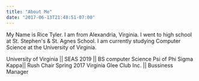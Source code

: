 ```yaml
---
title: "About Me"
date: "2017-06-13T21:48:51-07:00"
---
```

My Name is Rice Tyler. I am from Alexandria, Virginia. I went to high school at St. Stephen's & St. Agnes School. I am currently studying Computer Science at the University of Virginia.

University of Virginia || SEAS 2019 || BS computer Science
Psi of Phi Sigma Kappa|| Rush Chair Spring 2017
Virginia Glee Club Inc. || Bussiness Manager